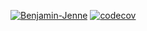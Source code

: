 <!--[![Benjamin-Jenne](https://circleci.com/gh/Benjamin-Jenne/MapGame.svg?style=svg)](https://circleci.com/gh/Benjamin-Jenne/MapGame)-->

[![Benjamin-Jenne](https://circleci.com/gh/Benjamin-Jenne/AD340Game.svg?style=svg)](https://app.circleci.com/pipelines/github/Benjamin-Jenne/AD340Game)
[![codecov](https://codecov.io/gh/Benjamin-Jenne/AD340Game/branch/master/graph/badge.svg)](https://codecov.io/gh/Benjamin-Jenne/AD340Game)
